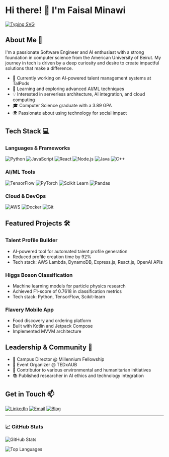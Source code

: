 # Hi there! 👋 I'm Faisal Minawi

[![Typing SVG](https://readme-typing-svg.herokuapp.com?font=Fira+Code&pause=1000&random=false&width=435&lines=Software+Engineer;AI+Enthusiast;Problem+Solver;Lifelong+Learner)](https://git.io/typing-svg)

## About Me 🚀

I'm a passionate Software Engineer and AI enthusiast with a strong foundation in computer science from the American University of Beirut. My journey in tech is driven by a deep curiosity and desire to create impactful solutions that make a difference.

- 🔭 Currently working on AI-powered talent management systems at TalPods
- 🌱 Learning and exploring advanced AI/ML techniques
- 💡 Interested in serverless architecture, AI integration, and cloud computing
- 🎓 Computer Science graduate with a 3.89 GPA
- 🌍 Passionate about using technology for social impact

## Tech Stack 💻

### Languages & Frameworks
![Python](https://img.shields.io/badge/-Python-3776AB?style=flat&logo=Python&logoColor=white)
![JavaScript](https://img.shields.io/badge/-JavaScript-F7DF1E?style=flat&logo=JavaScript&logoColor=black)
![React](https://img.shields.io/badge/-React-61DAFB?style=flat&logo=react&logoColor=black)
![Node.js](https://img.shields.io/badge/-Node.js-339933?style=flat&logo=node.js&logoColor=white)
![Java](https://img.shields.io/badge/-Java-007396?style=flat&logo=java&logoColor=white)
![C++](https://img.shields.io/badge/-C++-00599C?style=flat&logo=c%2B%2B&logoColor=white)

### AI/ML Tools
![TensorFlow](https://img.shields.io/badge/-TensorFlow-FF6F00?style=flat&logo=tensorflow&logoColor=white)
![PyTorch](https://img.shields.io/badge/-PyTorch-EE4C2C?style=flat&logo=pytorch&logoColor=white)
![Scikit Learn](https://img.shields.io/badge/-Scikit_Learn-F7931E?style=flat&logo=scikit-learn&logoColor=white)
![Pandas](https://img.shields.io/badge/-Pandas-150458?style=flat&logo=pandas&logoColor=white)

### Cloud & DevOps
![AWS](https://img.shields.io/badge/-AWS-232F3E?style=flat&logo=amazon-aws&logoColor=white)
![Docker](https://img.shields.io/badge/-Docker-2496ED?style=flat&logo=docker&logoColor=white)
![Git](https://img.shields.io/badge/-Git-F05032?style=flat&logo=git&logoColor=white)

## Featured Projects 🛠️

### Talent Profile Builder
- AI-powered tool for automated talent profile generation
- Reduced profile creation time by 92%
- Tech stack: AWS Lambda, DynamoDB, Express.js, React.js, OpenAI APIs

### Higgs Boson Classification
- Machine learning models for particle physics research
- Achieved F1-score of 0.7618 in classification metrics
- Tech stack: Python, TensorFlow, Scikit-learn

### Flavery Mobile App
- Food discovery and ordering platform
- Built with Kotlin and Jetpack Compose
- Implemented MVVM architecture

## Leadership & Community 🌟

- 🎯 Campus Director @ Millennium Fellowship
- 🎤 Event Organizer @ TEDxAUB
- 🌿 Contributor to various environmental and humanitarian initiatives
- 📚 Published researcher in AI ethics and technology integration

## Get in Touch 📫

[![LinkedIn](https://img.shields.io/badge/-LinkedIn-0077B5?style=flat&logo=linkedin&logoColor=white)](https://linkedin.com/in/faisalminawi)
[![Email](https://img.shields.io/badge/-Email-D14836?style=flat&logo=gmail&logoColor=white)](mailto:faysalminawi48@gmail.com)
[![Blog](https://img.shields.io/badge/-Blog-FF5722?style=flat&logo=blogger&logoColor=white)](https://faisalminawi4.wordpress.com)

---

### 📈 GitHub Stats

![GitHub Stats](https://github-readme-stats.vercel.app/api?username=FaisalMinawi&show_icons=true&theme=radical)

![Top Languages](https://github-readme-stats.vercel.app/api/top-langs/?username=FaisalMinawi&layout=compact&theme=radical)

<!-- Note: The GitHub stats cards require the repository to be public and may need additional setup -->
